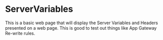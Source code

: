 # ServerVariables

This is a basic web page that will display the Server Variables and Headers presented on a web page. This is good to test out things like App Gateway Re-write rules.
